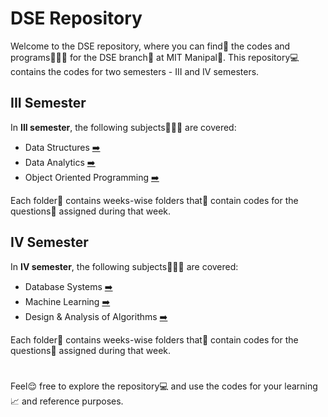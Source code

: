 # DSE Repository
Welcome to the DSE repository, where you can find👀 the codes and programs👨🏻‍💻 for the DSE branch🔢 at MIT Manipal🏫. 
This repository💻 contains the codes for two semesters - III and IV semesters.

## III Semester
In **III semester**, the following subjects👨🏻‍🎓 are covered:
+ Data Structures [➡️](https://github.com/shrudex/DSE/tree/main/Data%20Structures)
+ Data Analytics [➡️](https://github.com/shrudex/DSE/tree/main/Data%20Analytics)
+ Object Oriented Programming [➡️](https://github.com/shrudex/DSE/tree/main/OOPS)

Each folder📂 contains weeks-wise folders that🎢 contain codes for the questions🤔 assigned during that week.

## IV Semester
In **IV semester**, the following subjects👨🏻‍🎓 are covered:
+ Database Systems [➡️](https://github.com/shrudex/DSE/tree/main/Database%20Lab)
+ Machine Learning [➡️](https://github.com/shrudex/DSE/tree/main/ML%20Lab)
+ Design & Analysis of Algorithms [➡️](https://github.com/shrudex/DSE/tree/main/DAA%20Lab)

Each folder📂 contains weeks-wise folders that🎢 contain codes for the questions🤔 assigned during that week.

#
Feel😌 free to explore the repository💻 and use the codes for your learning📈 and reference purposes.
